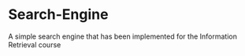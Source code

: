 # Search-Engine
A simple search engine that has been implemented for the Information Retrieval course
